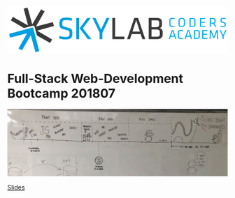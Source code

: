 ![Skylab Coders Academy](./stuff/misc/skylab-logo.png)

# Full-Stack Web-Development Bootcamp 201807

![Calendar](./stuff/misc/calendar.jpg)

[Slides](https://docs.google.com/presentation/d/1Pa-h7h5GEeyLvPU6uVjY8o6BwzxR9VYJt3WyTjQBevU/edit?usp=sharing)